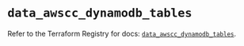 # `data_awscc_dynamodb_tables`

Refer to the Terraform Registry for docs: [`data_awscc_dynamodb_tables`](https://registry.terraform.io/providers/hashicorp/awscc/0.70.0/docs/data-sources/dynamodb_tables).
